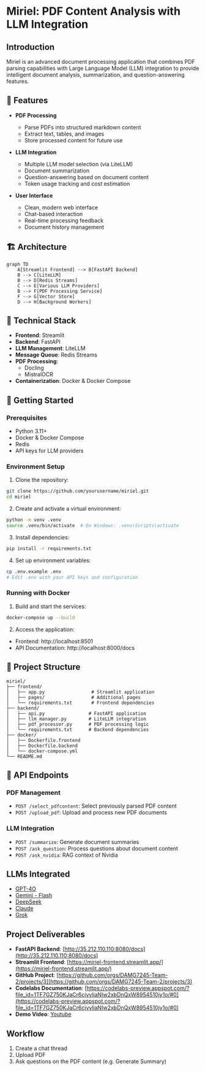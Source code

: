 # Miriel: PDF Content Analysis with LLM Integration

## **Introduction**

Miriel is an advanced document processing application that combines PDF parsing capabilities with Large Language Model (LLM) integration to provide intelligent document analysis, summarization, and question-answering features.

## 🌟 Features

- **PDF Processing**

  - Parse PDFs into structured markdown content
  - Extract text, tables, and images
  - Store processed content for future use

- **LLM Integration**

  - Multiple LLM model selection (via LiteLLM)
  - Document summarization
  - Question-answering based on document content
  - Token usage tracking and cost estimation

- **User Interface**
  - Clean, modern web interface
  - Chat-based interaction
  - Real-time processing feedback
  - Document history management

## 🏗️ Architecture

```mermaid
graph TD
    A[Streamlit Frontend] --> B[FastAPI Backend]
    B --> C[LiteLLM]
    B --> D[Redis Streams]
    C --> E[Various LLM Providers]
    B --> F[PDF Processing Service]
    F --> G[Vector Store]
    D --> H[Background Workers]
```

## 🔧 Technical Stack

- **Frontend**: Streamlit
- **Backend**: FastAPI
- **LLM Management**: LiteLLM
- **Message Queue**: Redis Streams
- **PDF Processing**:
  - Docling
  - MistralOCR
- **Containerization**: Docker & Docker Compose

## 🚀 Getting Started

### Prerequisites

- Python 3.11+
- Docker & Docker Compose
- Redis
- API keys for LLM providers

### Environment Setup

1. Clone the repository:

```bash
git clone https://github.com/yourusername/miriel.git
cd miriel
```

2. Create and activate a virtual environment:

```bash
python -m venv .venv
source .venv/bin/activate  # On Windows: .venv\Scripts\activate
```

3. Install dependencies:

```bash
pip install -r requirements.txt
```

4. Set up environment variables:

```bash
cp .env.example .env
# Edit .env with your API keys and configuration
```

### Running with Docker

1. Build and start the services:

```bash
docker-compose up --build
```

2. Access the application:

- Frontend: http://localhost:8501
- API Documentation: http://localhost:8000/docs

## 📁 Project Structure

```
miriel/
├── frontend/
│   ├── app.py                 # Streamlit application
│   ├── pages/                 # Additional pages
│   └── requirements.txt       # Frontend dependencies
├── backend/
│   ├── api.py                # FastAPI application
│   ├── llm_manager.py        # LiteLLM integration
│   ├── pdf_processor.py      # PDF processing logic
│   └── requirements.txt      # Backend dependencies
├── docker/
│   ├── Dockerfile.frontend
│   ├── Dockerfile.backend
│   └── docker-compose.yml
└── README.md
```

## 🔄 API Endpoints

### PDF Management

- `POST /select_pdfcontent`: Select previously parsed PDF content
- `POST /upload_pdf`: Upload and process new PDF documents

### LLM Integration

- `POST /summarize`: Generate document summaries
- `POST /ask_question`: Process questions about document content
- `POST /ask_nvidia`: RAG context of Nvidia

## LLMs Integrated

- [GPT-4O](https://platform.openai.com/docs/guides/gpt/gpt-models)
- [Gemini - Flash](https://docs.aimlapi.com/api-references/text-models-llm/google/gemini-2.0-flash-exp)
- [DeepSeek](https://api-docs.deepseek.com/)
- [Claude](https://docs.anthropic.com/en/docs/welcome)
- [Grok](https://docs.x.ai/docs/tutorial)

## Project Deliverables

- **FastAPI Backend**: [http://35.212.110.110:8080/docs](http://35.212.110.110:8080/docs)
- **Streamlit Frontend**: [https://miriel-frontend.streamlit.app/](https://miriel-frontend.streamlit.app/)
- **GitHub Project**: [https://github.com/orgs/DAMG7245-Team-2/projects/3](https://github.com/orgs/DAMG7245-Team-2/projects/3)
- **Codelabs Documentation**: [https://codelabs-preview.appspot.com/?file_id=1TF7GZ750KJaCr6cjvyliaNIw2xbDnQxW8954510jy1o/#0](https://codelabs-preview.appspot.com/?file_id=1TF7GZ750KJaCr6cjvyliaNIw2xbDnQxW8954510jy1o/#0)
- **Demo Video**: [Youtube](https://www.youtube.com/watch?v=nrw8KiRCwU4)

## Workflow

1. Create a chat thread
2. Upload PDF
3. Ask questions on the PDF content (e.g. Generate Summary)
